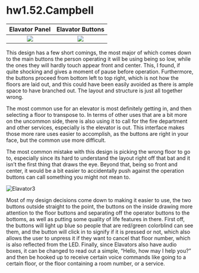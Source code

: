 # hw1.52.Campbell

Elavator Panel             |  Elavator Buttons
:-------------------------:|:-------------------------:
![](https://cdn.discordapp.com/attachments/307657330479333376/618420076638502933/image0.jpg)  |  ![](https://cdn.discordapp.com/attachments/307657330479333376/618419998452482059/image0.jpg)

This design has a few short comings, the most major of which comes down to the main buttons the person operating it will be using being so low, while the ones they will hardly touch appear front and center. This, I found, if quite shocking and gives a moment of pause before operation. Furthermore, the buttons proceed from bottom left to top right, which is not how the floors are laid out, and this could have been easily avoided as there is ample space to have branched out. The layout and structure is just all together wrong.


The most common use for an elevator is most definitely getting in, and then selecting a floor to transpose to. In terms of other uses that are a bit more on the uncommon side, there is also using it to call for the fire department and other services, especially is the elevator is out. This interface makes those more rare uses easier to accomplish, as the buttons are right in your face, but the common use more difficult.


The most common mistake with this design is picking the wrong floor to go to, especially since its hard to understand the layout right off that bat and it isn’t the first thing that draws the eye. Beyond that, being so front and center, it would be a bit easier to accidentally push against the operation buttons can call something you might not mean to.



![Elavator3](https://cdn.discordapp.com/attachments/437880451890151432/624047388566355979/20190918_200018.jpg)



Most of my design decisions come down to making it easier to use, the two buttons outside straight to the point, the buttons on the inside drawing more attention to the floor buttons and separating off the operator buttons to the bottoms, as well as putting some quality of life features in there. First off, the buttons will light up blue so people that are red/green colorblind can see them, and the button will click in to signify if it is pressed or not, which also allows the user to unpress it if they want to cancel that floor number, which is also reflected from the LED. Finally, since Elavators also have audio boxes, it can be changed to read out a simple, “Hello, how may I help you?” and then be hooked up to receive certain voice commands like going to a certain floor, or the floor containing a room number, or a service.
